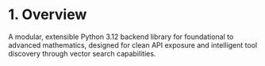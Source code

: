 # 1. Overview
A modular, extensible Python 3.12 backend library for foundational to advanced mathematics, designed for clean API exposure and intelligent tool discovery through vector search capabilities.
